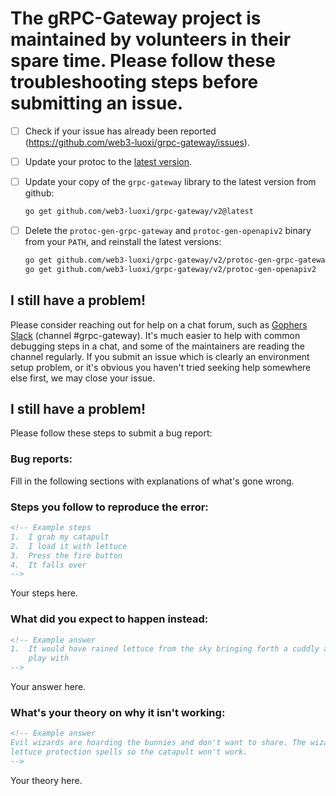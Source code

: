 # The gRPC-Gateway project is maintained by volunteers in their spare time. Please follow these troubleshooting steps before submitting an issue.

- [ ] Check if your issue has already been reported (https://github.com/web3-luoxi/grpc-gateway/issues).
- [ ] Update your protoc to the [latest version](https://github.com/google/protobuf/releases).
- [ ] Update your copy of the `grpc-gateway` library to the latest version from github:
  ```sh
  go get github.com/web3-luoxi/grpc-gateway/v2@latest
  ```
- [ ] Delete the `protoc-gen-grpc-gateway` and `protoc-gen-openapiv2` binary from your `PATH`, and reinstall the latest versions:

  ```sh
  go get github.com/web3-luoxi/grpc-gateway/v2/protoc-gen-grpc-gateway
  go get github.com/web3-luoxi/grpc-gateway/v2/protoc-gen-openapiv2
  ```

## I still have a problem!

Please consider reaching out for help on a chat forum, such as
[Gophers Slack](https://invite.slack.golangbridge.org/) (channel #grpc-gateway).
It's much easier to help with common debugging steps in a chat, and some of
the maintainers are reading the channel regularly. If you
submit an issue which is clearly an environment setup problem, or it's obvious
you haven't tried seeking help somewhere else first, we may close your issue.

## I still have a problem!

Please follow these steps to submit a bug report:

### Bug reports:

Fill in the following sections with explanations of what's gone wrong.

### Steps you follow to reproduce the error:

```html
<!-- Example steps
1.  I grab my catapult
2.  I load it with lettuce
3.  Press the fire button
4.  It falls over
-->
```

Your steps here.

### What did you expect to happen instead:

```html
<!-- Example answer
1.  It would have rained lettuce from the sky bringing forth a cuddly army of bunnies we could
    play with
-->
```

Your answer here.

### What's your theory on why it isn't working:

```html
<!-- Example answer
Evil wizards are hoarding the bunnies and don't want to share. The wizards are casting
lettuce protection spells so the catapult won't work.
-->
```

Your theory here.
